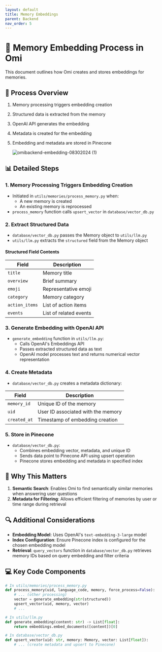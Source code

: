 ```yaml
---
layout: default
title: Memory Embeddings
parent: Backend
nav_order: 5
---
```

# 🧠 Memory Embedding Process in Omi

This document outlines how Omi creates and stores embeddings for memories.

## 🔄 Process Overview

1. Memory processing triggers embedding creation
2. Structured data is extracted from the memory
3. OpenAI API generates the embedding
4. Metadata is created for the embedding
5. Embedding and metadata are stored in Pinecone

   ![omibackend-embedding-08302024 (1)](https://github.com/user-attachments/assets/5e5ace72-98c7-426c-9bc4-2c839bc3000f)


## 📊 Detailed Steps

### 1. Memory Processing Triggers Embedding Creation

- Initiated in `utils/memories/process_memory.py` when:
  - A new memory is created
  - An existing memory is reprocessed
- `process_memory` function calls `upsert_vector` in `database/vector_db.py`

### 2. Extract Structured Data

- `database/vector_db.py` passes the Memory object to `utils/llm.py`
- `utils/llm.py` extracts the `structured` field from the Memory object

#### Structured Field Contents

| Field | Description |
|-------|-------------|
| `title` | Memory title |
| `overview` | Brief summary |
| `emoji` | Representative emoji |
| `category` | Memory category |
| `action_items` | List of action items |
| `events` | List of related events |

### 3. Generate Embedding with OpenAI API

- `generate_embedding` function in `utils/llm.py`:
  - Calls OpenAI's Embeddings API
  - Passes extracted structured data as text
  - OpenAI model processes text and returns numerical vector representation

### 4. Create Metadata

- `database/vector_db.py` creates a metadata dictionary:

| Field | Description |
|-------|-------------|
| `memory_id` | Unique ID of the memory |
| `uid` | User ID associated with the memory |
| `created_at` | Timestamp of embedding creation |

### 5. Store in Pinecone

- `database/vector_db.py`:
  - Combines embedding vector, metadata, and unique ID
  - Sends data point to Pinecone API using upsert operation
  - Pinecone stores embedding and metadata in specified index

## 🎯 Why This Matters

1. **Semantic Search**: Enables Omi to find semantically similar memories when answering user questions
2. **Metadata for Filtering**: Allows efficient filtering of memories by user or time range during retrieval

## 🔍 Additional Considerations

- **Embedding Model**: Uses OpenAI's `text-embedding-3-large` model
- **Index Configuration**: Ensure Pinecone index is configured for the chosen embedding model
- **Retrieval**: `query_vectors` function in `database/vector_db.py` retrieves memory IDs based on query embedding and filter criteria

## 💻 Key Code Components

```python
# In utils/memories/process_memory.py
def process_memory(uid, language_code, memory, force_process=False):
    # ... (other processing)
    vector = generate_embedding(str(structured))
    upsert_vector(uid, memory, vector)
    # ...

# In utils/llm.py
def generate_embedding(content: str) -> List[float]:
    return embeddings.embed_documents([content])[0]

# In database/vector_db.py
def upsert_vector(uid: str, memory: Memory, vector: List[float]):
    # ... (create metadata and upsert to Pinecone)
